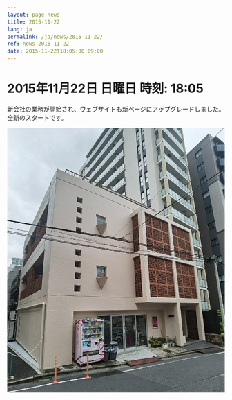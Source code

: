 ```yaml
---
layout: page-news
title: 2015-11-22
lang: ja
permalink: /ja/news/2015-11-22/
ref: news-2015-11-22
date: 2015-11-22T18:05:00+09:00
---
```


# 2015年11月22日   日曜日   時刻: 18:05 


新会社の業務が開始され、ウェブサイトも新ページにアップグレードしました。全新のスタートです。

![1](/assets/news/2015-11-22/1.jpg)


